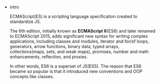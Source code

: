 -   intro
    
    ECMAScript(ES) is a scripting language specification created to standardize JS.
    
    The 6th edition, initially known as **ECMAScript 6**(ES6) and later renamed to ECMAScript 2015, adds significant new syntax for writing complex applications, including classes and modules, iterator and for/of loops, generators, arrow functions, binary data, typed arrays, collections(maps, sets, and weak maps), promises, number and math enhancements, reflection, and proxies.
    
    In other words, ES6 is a superset of JS(ES5). The reason that ES6 became so popular is that it introduced new conventions and OOP concepts like classes.